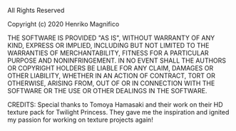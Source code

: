 All Rights Reserved

Copyright (c) 2020 Henriko Magnifico

THE SOFTWARE IS PROVIDED "AS IS", WITHOUT WARRANTY OF ANY KIND, EXPRESS OR
IMPLIED, INCLUDING BUT NOT LIMITED TO THE WARRANTIES OF MERCHANTABILITY,
FITNESS FOR A PARTICULAR PURPOSE AND NONINFRINGEMENT. IN NO EVENT SHALL THE
AUTHORS OR COPYRIGHT HOLDERS BE LIABLE FOR ANY CLAIM, DAMAGES OR OTHER
LIABILITY, WHETHER IN AN ACTION OF CONTRACT, TORT OR OTHERWISE, ARISING FROM,
OUT OF OR IN CONNECTION WITH THE SOFTWARE OR THE USE OR OTHER DEALINGS IN
THE SOFTWARE.

CREDITS:
Special thanks to Tomoya Hamasaki and their work on their HD texture pack for
Twilight Princess. They gave me the inspiration and ignited my passion for
working on texture projects again!
